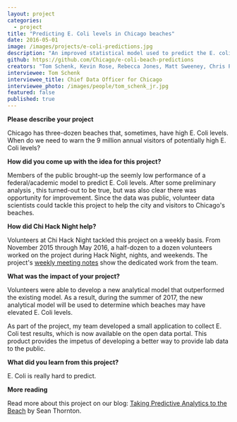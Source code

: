```yaml
---
layout: project
categories: 
  - project
title: "Predicting E. Coli levels in Chicago beaches"
date: 2016-05-01
image: /images/projects/e-coli-predictions.jpg
description: "An improved statistical model used to predict the E. coli levels at Chicago's beaches to determine whether a beach advisory is issued to warn swimmers of potentially high levels of bacteria."
github: https://github.com/Chicago/e-coli-beach-predictions
creators: "Tom Schenk, Kevin Rose, Rebecca Jones, Matt Sweeney, Chris Prokop, Melissa McNeill & many more"
interviewee: Tom Schenk
interviewee_title: Chief Data Officer for Chicago
interviewee_photo: /images/people/tom_schenk_jr.jpg
featured: false
published: true
---
```


**Please describe your project**

Chicago has three-dozen beaches that, sometimes, have high E. Coli levels. When do we need to warn the 9 million annual visitors of potentially high E. Coli levels?

**How did you come up with the idea for this project?**

Members of the public brought-up the seemly low performance of a federal/academic model to predict E. Coli levels. After some preliminary analysis , this turned-out to be true, but was also clear there was opportunity for improvement. Since the data was public, volunteer data scientists could tackle this project to help the city and visitors to Chicago's beaches.

**How did Chi Hack Night help?**

Volunteers at Chi Hack Night tackled this project on a weekly basis. From November 2015 through May 2016, a half-dozen to a dozen volunteers worked on the project during Hack Night, nights, and weekends. The project's [weekly meeting notes](https://github.com/Chicago/e-coli-beach-predictions/wiki/ChiHackNight-Meeting-Notes) show the dedicated work from the team.

**What was the impact of your project?**

Volunteers were able to develop a new analytical model that outperformed the existing model. As a result, during the summer of 2017, the new analytical model will be used to determine which beaches may have elevated E. Coli levels.

As part of the project, my team developed a small application to collect E. Coli test results, which is now available on the open data portal. This product provides the impetus of developing a better way to provide lab data to the public.

**What did you learn from this project?**

E. Coli is really hard to predict.

**More reading**

Read more about this project on our blog: [Taking Predictive Analytics to the Beach](/blog/2016/06/23/taking-predictive-analytics-to-the-beach.html) by Sean Thornton.